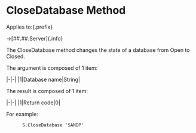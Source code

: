# CloseDatabase Method

Applies to:{.prefix}

→[##.##.Server]{.info}

The CloseDatabase method changes the state of a database from Open to Closed.

The argument is composed of 1 item:

|-|-|
|1|Database name|String|

The result is composed of 1 item:

|-|-|
|1|Return code|0|

For example:

~~~
      S.CloseDatabase 'SANDP'
~~~

